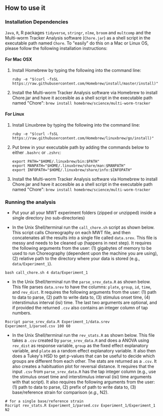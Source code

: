 ## How to use it

### Installation Dependencies

`Java`, `R`, R packages `tidyverse`, `stringr`, `nlme`, `broom` and `multcomp` and the Multi-worm Tracker Analysis software (`Chore.jar`) as a shell script in the executable path named `Chore`.
To "easily" do this on a Mac or Linux OS, please follow the following installation
instructions:

#### For Mac OSX
1. Install Homebrew by typing the following into the command line:

	`ruby -e "$(curl -fsSL https://raw.githubusercontent.com/Homebrew/install/master/install)"`


2. Install the Multi-worm Tracker Analysis software via Homebrew to install Chore.jar and
have it accesible as a shell script in the executable path named "Chore":
	`brew install homebrew/science/multi-worm-tracker`


#### For Linux
1. Install Linuxbrew by typing the following into the command line:

	`ruby -e "$(curl -fsSL https://raw.githubusercontent.com/Homebrew/linuxbrew/go/install)"`


2. Put brew in your executable path by adding the commands below to either `.bashrc` or
`.zshrc`:
	~~~
	export PATH="$HOME/.linuxbrew/bin:$PATH"
	export MANPATH="$HOME/.linuxbrew/share/man:$MANPATH"
	export INFOPATH="$HOME/.linuxbrew/share/info:$INFOPATH"
	~~~

3. Install the Multi-worm Tracker Analysis software via Homebrew to install Chore.jar and
	have it accesible as a shell script in the executable path named "Chore":
	`brew install homebrew/science/multi-worm-tracker`


### Running the analysis

* Put your all your MWT experiment folders (zipped or unzipped) inside a single directory (no sub-directories)

* In the Unix Shell/terminal run the `call_chore.sh` script as shown below. This script calls Choreography on each MWT file, and then concatenates all the results into a single file called `data.srev`. This file is messy and needs to be cleaned up (happens in next step). It requires the following arguments from the user: (1) gigabytes of memory to be used to run Choreography (dependent upon the machine you are using), (2) relative path to the directory where your data is stored (e.g., `data/Experiment_1`).

~~~
bash call_chore.sh 4 data/Experiment_1
~~~

* In the Unix Shell/terminal run the `parse_srev_data.R` as shown below. This file parses `data.srev` to have the columns: `plate`, `group`, `id`, `time`, and `rev_dist`. It requires the following arguments from the user: (1) path to data to parse, (2) path to write data to, (3) stimulus onset time, (4) interstimulus interval (isi) time. The last two arguments are optional, and if provided the returned `.csv` also contains an integer column of tap numbers.

~~~
Rscript parse_srev_data.R Experiment_1/data.srev Experiment_1/parsed.csv 100 60
~~~

* In the Unix Shell/terminal run the `rev_stats.R` as shown below. This file takes a `.csv` created by `parse_srev_data.R` and does a ANOVA using `rev_dist` as response variable, `group` as the fixed effect explanatory variable, and `plate` as a random effect explanatory variable. It also then does a Tukey's HSD to get p-values that can be useful to decide which groups are different from each other. The stats are returned as a `.csv`. It also creates a habituation plot for reversal distance. It requires that the input `.csv` from `parse_srev_data.R` has the tap integer column (e.g., use the stimulus onset time and interstimulus interval (isi) time arguments with that script). It also requires the following arguments from the user: (1) path to data to parse, (2) prefix of path to write data to, (3) base/reference strain for comparison (*e.g.,* N2).

~~~
# for a single base/reference strain
Rscript rev_stats.R Experiment_1/parsed.csv Experiment_1/Experiment_1 N2
~~~
